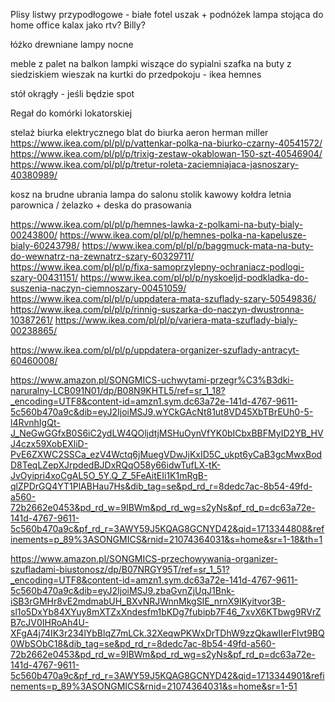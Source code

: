 Plisy 
listwy przypodłogowe - białe 
fotel uszak + podnóżek
lampa stojąca do home office
kalax jako rtv? 
Billy? 

łóżko drewniane 
lampy nocne

meble z palet na balkon 
lampki wiszące do sypialni
szafka na buty z siedziskiem 
wieszak na kurtki do przedpokoju - ikea hemnes

stół okrągły - jeśli będzie spot 

Regał do komórki lokatorskiej

stelaż biurka elektrycznego 
blat do biurka 
aeron herman miller
https://www.ikea.com/pl/pl/p/vattenkar-polka-na-biurko-czarny-40541572/
https://www.ikea.com/pl/pl/p/trixig-zestaw-okablowan-150-szt-40546904/
https://www.ikea.com/pl/pl/p/tretur-roleta-zaciemniajaca-jasnoszary-40380989/

kosz na brudne ubrania 
lampa do salonu 
stolik kawowy 
kołdra letnia
parownica / żelazko + deska do prasowania 

https://www.ikea.com/pl/pl/p/hemnes-lawka-z-polkami-na-buty-bialy-00243800/
https://www.ikea.com/pl/pl/p/hemnes-polka-na-kapelusze-bialy-60243798/
https://www.ikea.com/pl/pl/p/baggmuck-mata-na-buty-do-wewnatrz-na-zewnatrz-szary-60329711/
https://www.ikea.com/pl/pl/p/fixa-samoprzylepny-ochraniacz-podlogi-szary-00431151/
https://www.ikea.com/pl/pl/p/nyskoeljd-podkladka-do-suszenia-naczyn-ciemnoszary-00451059/
https://www.ikea.com/pl/pl/p/uppdatera-mata-szuflady-szary-50549836/
https://www.ikea.com/pl/pl/p/rinnig-suszarka-do-naczyn-dwustronna-10387261/
https://www.ikea.com/pl/pl/p/variera-mata-szuflady-bialy-00238865/

https://www.ikea.com/pl/pl/p/uppdatera-organizer-szuflady-antracyt-60460008/


https://www.amazon.pl/SONGMICS-uchwytami-przegr%C3%B3dki-naruralny-LCB091N01/dp/B08N9KHTL5/ref=sr_1_18?_encoding=UTF8&content-id=amzn1.sym.dc63a72e-141d-4767-9611-5c560b470a9c&dib=eyJ2IjoiMSJ9.wYCkGAcNt81ut8VD45XbTBrEUh0-5-l4RvnhIgQt-J_NeGwGGfxB0S6iC2ydLW4QOljdtjMSHuOynVfYK0bICbxBBFMyID2YB_HVJ4czx59XobEXliD-PvE6ZXWC2SSCa_ezV4Wctq6jMuegVDwJjKxID5C_ukpt6yCaB3gcMwxBodD8TeqLZepXJrpdedBJDxRQqO58y66idwTufLX-tK-JvOyipri4xoCgAL5O_5Y.Q_Z_5FeAitEIi1K1mRgB-qlZPDrGQ4YT1PlABHau7Hs&dib_tag=se&pd_rd_r=8dedc7ac-8b54-49fd-a560-72b2662e0453&pd_rd_w=9IBWm&pd_rd_wg=s2yNs&pf_rd_p=dc63a72e-141d-4767-9611-5c560b470a9c&pf_rd_r=3AWY59J5KQAG8GCNYD42&qid=1713344808&refinements=p_89%3ASONGMICS&rnid=21074364031&s=home&sr=1-18&th=1

https://www.amazon.pl/SONGMICS-przechowywania-organizer-szufladami-biustonosz/dp/B07NRGY95T/ref=sr_1_51?_encoding=UTF8&content-id=amzn1.sym.dc63a72e-141d-4767-9611-5c560b470a9c&dib=eyJ2IjoiMSJ9.zbaGvnZjUqJ1Bnk-iSB3rGMHr8vE2mdmabUH_BXvNRJWnnMkgSIE_nrnX9IKyitvor3B-sl1o5DxYb84XYuy8mXTZxXndesfm1bKDg7fubipb7F46_7xvX6KTbwg9RVrZB7cJV0IHRoAh4U-XFgA4j74IK3r234lYbBlqZ7mLCk.32XeqwPKWxDrTDhW9zzQkawIIerFlvt9BQ0WbSObC18&dib_tag=se&pd_rd_r=8dedc7ac-8b54-49fd-a560-72b2662e0453&pd_rd_w=9IBWm&pd_rd_wg=s2yNs&pf_rd_p=dc63a72e-141d-4767-9611-5c560b470a9c&pf_rd_r=3AWY59J5KQAG8GCNYD42&qid=1713344901&refinements=p_89%3ASONGMICS&rnid=21074364031&s=home&sr=1-51
